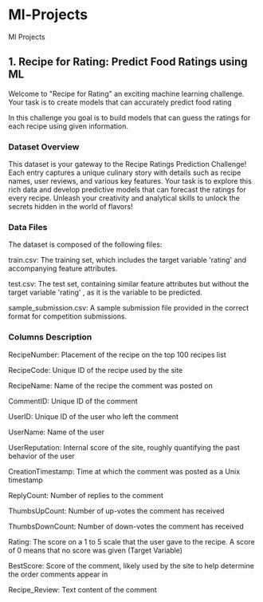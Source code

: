 # Ml-Projects
Ml Projects
## 1. Recipe for Rating: Predict Food Ratings using ML
Welcome to "Recipe for Rating" an exciting machine learning challenge. Your task is to create models that can accurately predict food rating

In this challenge you goal is to build models that can guess the ratings for each recipe using given information.

### Dataset Overview

This dataset is your gateway to the Recipe Ratings Prediction Challenge! Each entry captures a unique culinary story with details such as recipe names, user reviews, and various key features. Your task is to explore this rich data and develop predictive models that can forecast the ratings for every recipe. Unleash your creativity and analytical skills to unlock the secrets hidden in the world of flavors!

### Data Files
The dataset is composed of the following files:

train.csv: The training set, which includes the target variable 'rating' and accompanying feature attributes.

test.csv: The test set, containing similar feature attributes but without the target variable 'rating' , as it is the variable to be predicted.

sample_submission.csv: A sample submission file provided in the correct format for competition submissions.

### Columns Description

RecipeNumber: Placement of the recipe on the top 100 recipes list

RecipeCode: Unique ID of the recipe used by the site

RecipeName: Name of the recipe the comment was posted on

CommentID: Unique ID of the comment

UserID: Unique ID of the user who left the comment

UserName: Name of the user

UserReputation: Internal score of the site, roughly quantifying the past behavior of the user

CreationTimestamp: Time at which the comment was posted as a Unix timestamp

ReplyCount: Number of replies to the comment

ThumbsUpCount: Number of up-votes the comment has received

ThumbsDownCount: Number of down-votes the comment has received

Rating: The score on a 1 to 5 scale that the user gave to the recipe. A score of 0 means that no score was given (Target Variable)

BestScore: Score of the comment, likely used by the site to help determine the order comments appear in

Recipe_Review: Text content of the comment
